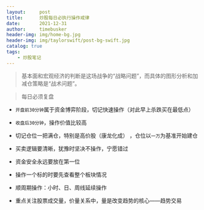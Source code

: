 ```yaml
---
layout:     post
title:      炒股每日必执行操作戒律
date:       2021-12-31
author:     timebusker
header-img: img/home-bg.jpg
header-img: img/taylorswift/post-bg-swift.jpg
catalog: true
tags:
    - 炒股笔记
---  
```


> 基本面和宏观经济的判断是这场战争的“战略问题”，而具体的图形分析和加减仓策略是“战术问题”。

> 每日必须复盘


- `开盘前30分钟`属于资金博弈阶段，切记快速操作（对此早上杀跌买在最低点）


- `收盘后30分钟`，操作价值比较高


- 切记仓位一把满仓，特别是高价股（康龙化成） ，仓位以`一万`为基准开始建仓


- 买卖逻辑要清晰，犹豫时坚决不操作，宁愿错过


- 资金安全永远要放在第一位


- 操作一个标的时要先查看整个板块情况


- 顺周期操作：小时、日、周线延续操作


- 重点关注股票成交量，价量关系中，量是改变趋势的核心——趋势交易
